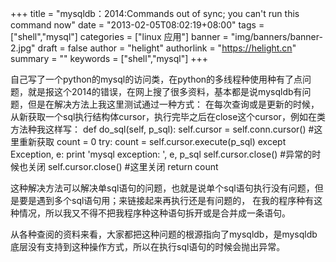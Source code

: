 +++
title = "mysqldb：2014:Commands out of sync; you can't run this command now"
date = "2013-02-05T08:02:19+08:00"
tags = ["shell","mysql"]
categories = ["linux 应用"]
banner = "img/banners/banner-2.jpg"
draft = false
author = "helight"
authorlink = "https://helight.cn"
summary = ""
keywords = ["shell","mysql"]
+++

自己写了一个python的mysql的访问类，在python的多线程种使用种有了点问题，就是报这个2014的错误，在网上搜了很多资料，基本都是说mysqldb有问题，但是在解决方法上我这里测试通过一种方式：
   在每次查询或是更新的时候，从新获取一个sql执行结构体cursor，执行完毕之后在close这个cursor，例如在类方法种我这样写：
def do_sql(self, p_sql):
   self.cursor = self.conn.cursor() #这里重新获取
   count = 0
   try:
      count = self.cursor.execute(p_sql) 
   except Exception, e:
     print 'mysql exception: ', e, p_sql 
     self.cursor.close() #异常的时候也关闭
   self.cursor.close() #这里关闭
   return count

这种解决方法可以解决单sql语句的问题，也就是说单个sql语句执行没有问题，但是要是遇到多个sql语句用；来链接起来再执行还是有问题的，
在我的程序种有这种情况，所以我又不得不把我程序种这种语句拆开或是合并成一条语句。

  从各种查阅的资料来看，大家都把这种问题的根源指向了mysqldb，是mysqldb底层没有支持到这种操作方式，所以在执行sql语句的时候会抛出异常。